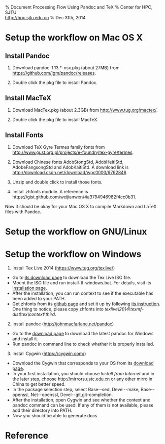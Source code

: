 % Document Processing Flow Using Pandoc and TeX
% Center for HPC, SJTU \
<http://hpc.sjtu.edu.cn>
% Dec 31th, 2014

Setup the workflow on Mac OS X
======

Install Pandoc
-----
1. Download pandoc-1.13.\*-osx.pkg (about 27MB) from <https://github.com/jgm/pandoc/releases>.

2. Double click the pkg file to install Pandoc.


Install MacTeX
-----
1. Download MacTex.pkg (about 2.3GB) from <http://www.tug.org/mactex/>.

2. Double click the pkg file to install MacTeX.


Install Fonts
-----
1. Download TeX Gyre Termes family fonts from <http://www.gust.org.pl/projects/e-foundry/tex-gyre/termes>.

2. Download Chinese fonts AdobStongStd, AdobHeitiStd, AdobeFangsongStd and AdobKaitiStd. A download link is <http://download.csdn.net/download/wpc0000/6762849>.

3. Unzip and double click to install those fonts.

4. Install zhfonts module. A reference is <https://gist.github.com/weijianwen/4a3794946982f4cc0b31>.

Now it should be okay for your Mac OS X to compile Markdown and LaTeX files with Pandoc.


Setup the workflow on GNU/Linux
======

Setup the workflow on Windows
======
1. Install Tex Live 2014 (<https://www.tug.org/texlive/>)

* Go to [its download page](https://www.tug.org/texlive/acquire-iso.html) to download the Tex Live ISO file.
* Mount the ISO file and run install-tl-windows.bat. For details, visit its [installation page](https://www.tug.org/texlive/windows.html).
* After the installation, you can run context to see if the executable has been added to your PATH.
* Get zhfonts from its [github page](https://github.com/liyanrui/zhfonts) and set it up by following [its instruction](http://garfileo.is-programmer.com/posts/23740). One thing to notice, please copy zhfonts into *texlive\\2014\\texmf-dist\\tex\\context\\third*.

2. Install pandoc (<http://johnmacfarlane.net/pandoc>)

* Go to the [download page](https://github.com/jgm/pandoc/releases) to download the latest pandoc for Windows and install it.
* Run pandoc in command line to check whether it is properly installed.

3. Install Cygwin (<https://cygwin.com/>)

* Download the Cygwin that corresponds to your OS from its [download page](https://cygwin.com/install.html).
* In your first installation, you should choose *Install from Internet* and in the later step, choose <http://mirrors.ustc.edu.cn> or any other mirro in China to get better speed.
* In the package selection step, select Base--sed, Devel--make, Base--openssl, Net--openssl, Devel--git,git-completion.
* After the installation, open Cygwin and see whether the context and pandoc command can be used. If any of them is not available, please add their directory into PATH.
* Now you should be able to generate docs.

Reference
======
